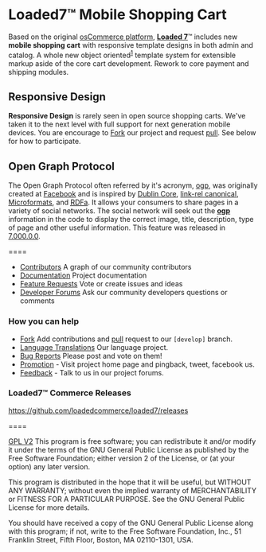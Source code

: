 # Loaded7&trade; Mobile Shopping Cart
Based on the original [osCommerce platform](http://www.oscommerce.com "osCommerce Online Merchant"), **[Loaded 7]**&trade; includes new **mobile shopping cart** with responsive template designs in both admin and catalog.
A whole new object oriented<sup>[1]</sup> template system for extensible markup aside of the core cart development. Rework to core payment and shipping modules.
## Responsive Design
**Responsive Design** is rarely seen in open source shopping carts. We've taken it to the next level with full support for next generation mobile devices.
You are encourage to [Fork] our project and request [pull]. See below for how to participate.
## Open Graph Protocol
The Open Graph Protocol often referred by it's acronym, [ogp], was originally created at [Facebook](https://www.facebook.com "Facebook") and is inspired by [Dublin Core](http://en.wikipedia.org/wiki/Dublin_Core/ "Dublink Core"), [link-rel canonical](http://googlewebmastercentral.blogspot.com/2009/02/specify-your-canonical.html "Google Blog on rel canonical"), [Microformats](http://microformats.org/ "Microforats specification"), and <abbr title="Resource Description Framework">[RDFa](http://en.wikipedia.org/wiki/RDFa "Resource Description Framework")</abbr>. It allows your consumers to share pages in a variety of social networks. The social network will seek out the **[ogp]** information in the code to display the correct image, title, description, type of page and other useful information. This feature was released in [7.000.0.0](https://github.com/loadedcommerce/loaded7/releases/tag/7.000.0.0 "Release 7").

====

- [Contributors] A graph of our community contributors
- [Documentation] Project documentation
- [Feature Requests] Vote or create issues and ideas
- [Developer Forums] Ask our community developers questions or comments


### How you can help
- [Fork] Add contributions and [pull] request to our `[develop]` branch.
- [Language Translations] Our language project.
- [Bug Reports] Please post and vote on them!
- [Promotion] - Visit project home page and pingback, tweet, facebook us.
- [Feedback] - Talk to us in our project forums.

### Loaded7&trade; Commerce Releases
https://github.com/loadedcommerce/loaded7/releases


====

[GPL V2](http://www.gnu.org/licenses/gpl-2.0.html#SEC2) This program is free software; you can redistribute it and/or
modify it under the terms of the GNU General Public License
as published by the Free Software Foundation; either version 2
of the License, or (at your option) any later version.

This program is distributed in the hope that it will be useful,
but WITHOUT ANY WARRANTY; without even the implied warranty of
MERCHANTABILITY or FITNESS FOR A PARTICULAR PURPOSE.  See the
GNU General Public License for more details.

You should have received a copy of the GNU General Public License
along with this program; if not, write to the Free Software
Foundation, Inc., 51 Franklin Street, Fifth Floor, Boston, MA  02110-1301, USA.

[Contributors]: https://github.com/loadedcommerce/loaded7/graphs/contributors/
[Documentation]: http://www.docs.loaded7.com/
[Feature Requests]: http://50.63.86.50/HelpDesk/Ideas.aspx
[Bug Reports]: http://50.63.86.50/HelpDesk/Issues.aspx
[Developer Forums]: http://loaded7.com/community/forums/main/developer-forum/
[Language Translations]: https://githubt.com/loadedcommerce/loaded7-langauges/
[Feedback]: http://www.loaded7.com/forums/
[Promotion]: http://www.loaded7.com/
[Loaded 7]: http://www.loaded7.com
[1]: http://en.wikipedia.org/wiki/Object-oriented_programming/
[Fork]: https://help.github.com/articles/fork-a-repo/
[develop]: https://github.com/loadedcommerce/loaded7/tree/develop
[pull]: https://help.github.com/articles/using-pull-requests#fork--pull
[ogp]: http://ogp.me "Open Graph Protocol"

